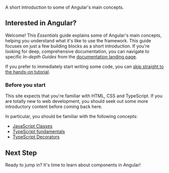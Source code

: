 <docs-decorative-header title="Essentials" imgSrc="adev/src/assets/images/what_is_angular.svg"> <!-- markdownlint-disable-line -->
A short introduction to some of Angular's main concepts.
</docs-decorative-header>

## Interested in Angular?

Welcome! This _Essentials_ guide explains some of Angular's main concepts, helping you understand what it's like to use the framework. This guide focuses on just a few building blocks as a short introduction. If you're looking for deep, comprehensive documentation, you can navigate to specific _In-depth Guides_ from the [documentation landing page](overview).

If you prefer to immediately start writing some code, you can [skip straight to the hands-on tutorial](tutorials/learn-angular).

### Before you start

This site expects that you're familiar with HTML, CSS and TypeScript. If you are totally new to web development, you should seek out some more introductory content before coming back here.

In particular, you should be familiar with the following concepts:

- [JavaScript Classes](https://developer.mozilla.org/docs/Web/JavaScript/Reference/Classes)
- [TypeScript fundamentals](https://www.typescriptlang.org/docs/handbook/typescript-in-5-minutes.html)
- [TypeScript Decorators](https://www.typescriptlang.org/docs/handbook/decorators.html)

## Next Step

Ready to jump in? It's time to learn about components in Angular!

<docs-pill-row>
  <docs-pill title="Composing with Components" href="essentials/components" />
</docs-pill-row>
